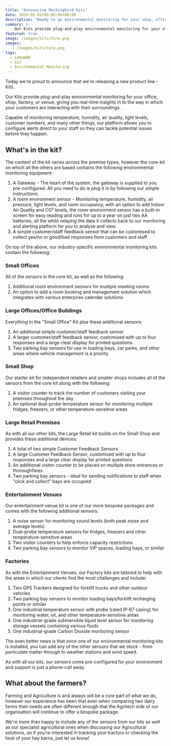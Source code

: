```yaml
--- 
title: "Announcing Mockingbird Kits"
date: 2020-05-01T00:00:00+00:00 
description: "Ready to go environmental monitoring for your shop, office, factory, or venue."
summary: >
    Our Kits provide plug-and-play environmental monitoring for your office, shop, factory, or venue, giving you real-time insights in to the way in which your customers are interacting with their surroundings.
featured: true
image: /images/kits/Core.png
images: 
   - /images/kits/Core.png
tags:
  - LoRaWAN 
  - IoT
  - Environmental Monitoring
---
```

Today we're proud to announce that we're releasing a new product line - Kits.

Our Kits provide plug-and-play environmental monitoring for your office, shop, factory, or venue, giving you real-time insights in to the way in which your customers are interacting with their surroundings.

Capable of monitoring temperature, humidity, air quality, light levels, customer numbers, and many other things, our platform allows you to configure alerts direct to your staff so they can tackle potential issues before they happen.

## What's in the kit?

The content of the kit varies across the premise types, however the core-kit on which all the others are based contains the following environmental monitoring equipment:

1. A Gateway - The heart of the system, the gateway is supplied to you pre-configured.  All you need to do is plug it in by following our simple instructions.
2. A room environment sensor - Monitoring temperature, humidity, air pressure, light levels, and room occupancy, with an option to add Indoor Air Quality and CO² levels, the room environment sensor has a built-in screen for easy reading and runs for up to a year on just two AA batteries, all the while relaying the data it collects back to our monitoring and alerting platform for you to analyse and view. 
3. A simple customer/staff feedback sensor that can be customised to collect yes/no or good/bad responses from customers and staff

On top of the above, our industry-specific environmental monitoring kits contain the following:

### Small Offices

All of the sensors in the core kit, as well as the following:
1. Additional room environment sensors for multiple meeting rooms
2. An option to add a room booking and management solution which integrates with various enterprise calendar solutions

### Large Offices/Office Buildings

Everything in the "Small Office" Kit plus these additional sensors:

1. An additional simple customer/staff feedback sensor 
2. A larger customer/staff feedback sensor, customised with up to four responses and a large clear display for printed questions
3. Two parking bay sensors for use in loading bays, car parks, and other areas where vehicle management is a priority

### Small Shop

Our starter kit for independent retailers and smaller shops includes all of the sensors from the core kit along with the following:

1. A visitor counter to track the number of customers visiting your premises throughout the day
2. An optional dual-probe temperature sensor for monitoring multiple fridges, freezers, or other temperature-sensitive areas

### Large Retail Premises
As with all our other kits, the Large Retail kit builds on the Small Shop and provides these additional devices:

1. A total of two simple Customer Feedback Sensors
2. A large Customer Feedback Sensor, customised with up to four responses and a large clear display for printed questions
3. An additional visitor counter to be placed on multiple store entrances or thoroughfares
4. Two parking bay sensors - ideal for sending notifications to staff when "click and collect" bays are occupied

### Entertainment Venues

Our entertainment venue kit is one of our more bespoke packages and comes with the following additional sensors:

1. A noise sensor for monitoring sound levels (both peak noise and average levels)
2. Dual-probe temperature sensors for fridges, freezers and other temperature-sensitive areas
3. Two visitor counters to help enforce capacity restrictions
4. Two parking bay sensors to monitor VIP spaces, loading bays, or similar

### Factories

As with the Entertainment Venues, our Factory kits are tailored to help with the areas in which our clients find the most challenges and include:

1. Two GPS Trackers designed for forklift trucks and other outdoor vehicles
2. Two parking bay sensors to monitor loading bays/forklift recharging points or similar
3. One industrial temperature sensor with probe (rated IP-67 casing) for monitoring water, oil, and other temperature-sensitive areas
4. One industrial-grade submersible liquid level sensor for monitoring storage vessels containing various fluids
5. One industrial-grade Carbon Dioxide monitoring sensor

The even better news is that once one of our environmental monitoring kits is installed, you can add any of the other sensors that we stock - from particulate matter through to weather stations and wind speed.

As with all our kits, our sensors come pre-configured for your environment and support is just a phone-call away.

## What about the farmers?

Farming and Agriculture is and always will be a core part of what we do, however our experience has been that even when comparing two dairy farms their needs are often different enough that the Agritech side of our organisation will continue to offer a bespoke package.

We're more than happy to include any of the sensors from our kits as well as our specialist agricultural ones when discussing our Agricultural solutions, so if you're interested in tracking your tractors or checking the heat of your hay barns, just let us know!
